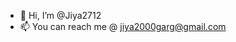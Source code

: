- 👋 Hi, I’m @Jiya2712
- 📫 You can reach me @ jiya2000garg@gmail.com

<!---
Jiya2712/Jiya2712 is a ✨ special ✨ repository because its `README.md` (this file) appears on your GitHub profile.
You can click the Preview link to take a look at your changes.
--->
